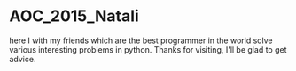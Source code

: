 # AOC_2015_Natali
here I with my friends which are the best programmer in the world solve various interesting problems in python. Thanks for visiting, I'll be glad to get advice.
